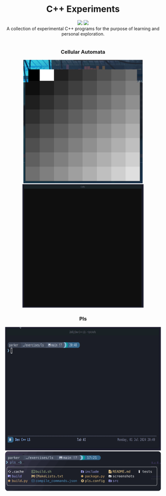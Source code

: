 <div align="center">
    <h1>C++ Experiments</h1>
    <div>
      <img src="https://img.shields.io/badge/C++-00599C?style=for-the-badge&logo=cplusplus&logoColor=white">
      <img src="https://img.shields.io/badge/SFML-8CC445?style=for-the-badge&logo=sfml&logoColor=white">
    </div>
    A collection of experimental C++ programs for the purpose of learning and personal exploration.
    <br><br>
    <h3>Cellular Automata</h3>
    <a href="https://github.com/ParkerBritt/cpp_experiments/tree/main/cellular_automata"><img height="400em" src="cellular_automata/screenshots/cellular_automata_demo.gif"/></a>
    <a href="https://github.com/ParkerBritt/cpp_experiments/tree/main/cellular_automata"><img height="400em" src="cellular_automata/screenshots/sand_sim_01.gif"/></a>
    <h3>Pls</h3>
    <a href="https://github.com/ParkerBritt/cpp_experiments/tree/main/ls"><img height="400em" src="ls/screenshots/basic_demo.gif"/></a>
    <a href="https://github.com/ParkerBritt/cpp_experiments/tree/main/ls"><img width="800" src="ls/screenshots/pls_border.png"/></a>
</div>
